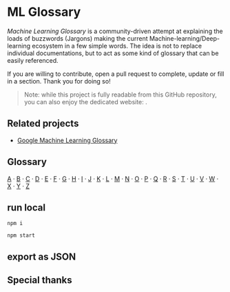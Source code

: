 # ML Glossary

*Machine Learning Glossary* is a community-driven attempt at explaining the loads of buzzwords (Jargons) making the current Machine-learning/Deep-learning ecosystem in a few simple words. The idea is not to replace individual documentations, but to act as some kind of glossary that can be easily referenced.

If you are willing to contribute, open a pull request to complete, update or fill in a section. Thank you for doing so!

> Note: while this project is fully readable from this GitHub repository, you can also enjoy the dedicated website: []().

## Related projects

* [Google Machine Learning Glossary](https://developers.google.com/machine-learning/glossary)

## Glossary

[A](#a) ·
[B](#b) ·
[C](#c) ·
[D](#d) ·
[E](#e) ·
[F](#f) ·
[G](#g) ·
[H](#h) ·
[I](#i) ·
[J](#j) ·
[K](#k) ·
[L](#l) ·
[M](#m) ·
[N](#n) ·
[O](#o) ·
[P](#p) ·
[Q](#q) ·
[R](#r) ·
[S](#s) ·
[T](#t) ·
[U](#u) ·
[V](#v) ·
[W](#w) ·
[X](#x) ·
[Y](#y) ·
[Z](#z)

## run local

```
npm i
```
```
npm start
```

## export as JSON

## Special thanks
